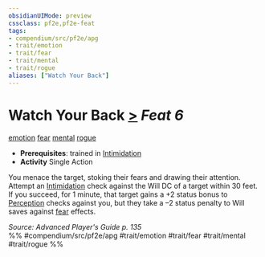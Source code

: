 ```yaml
---
obsidianUIMode: preview
cssclass: pf2e,pf2e-feat
tags:
- compendium/src/pf2e/apg
- trait/emotion
- trait/fear
- trait/mental
- trait/rogue
aliases: ["Watch Your Back"]
---
```

# Watch Your Back  [>](/rules/core-rulebook/chapter-9-playing-the-game.md#Actions "Single Action") *Feat 6*  
[emotion](/rules/traits/emotion.md)  [fear](/rules/traits/fear.md)  [mental](/rules/traits/mental.md)  [rogue](/rules/traits/rogue.md)  

- **Prerequisites**: trained in [Intimidation](/compendium/skills.md#Intimidation)
- **Activity** Single Action

You menace the target, stoking their fears and drawing their attention. Attempt an [Intimidation](/compendium/skills.md#Intimidation) check against the Will DC of a target within 30 feet. If you succeed, for 1 minute, that target gains a +2 status bonus to [Perception](/compendium/skills.md#Perception) checks against you, but they take a –2 status penalty to Will saves against [fear](/rules/traits/fear.md) effects.

*Source: Advanced Player's Guide p. 135*  
%% #compendium/src/pf2e/apg #trait/emotion #trait/fear #trait/mental #trait/rogue %%
